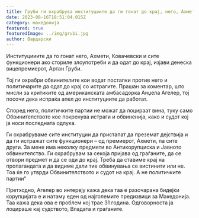 ```yaml
---
title: Груби ги охрабрува институциите да ги гонат до крај, него, Ахмети, Ковачевски
date: 2023-08-16T18:51:04.015Z
category: македонија
featured: true
featuredImage: ../img/grubi.jpg
author: Вардарски
---
```

<!--StartFragment-->

Институцииите да го гонат него, Ахмети, Ковачевски и сите функционери ако сториле злоупотреби и да одат до крај, изјави денеска вицепремиерот, Артан Груби.

Тој ги охрабри обвинителите кои водат постапки против него и политичарите да одат до крај со истрагите. Прашан за коментар, што мисли за критиките од американската амбасадорка Анџела Агелер, тој посочи дека испраќа апел до институциите да работат.

Според него, политичките партии не можат да лоцираат вина, туку само Обвинителството кое покренува истраги и обвиненија, како и судот кој ја носи последната одлука.

Ги охрабруваме сите институции да пристапат да преземат дејствија и да ги истражат сите функционери – од премиерот, Ахмети, па сите други. За мене има неколку предмети во Антикорупциска и Јавното обвинителство. Ги охрабрувам за секоја пријава од граѓаните, да се отвори предмет и да се оди до крај. Треба да ставиме крај на пропагандата и да видиме дали тие обвинувања се вистинити или не. Тоа ќе го утврди Обвинителството и судот на крај. А не политичките партии“

Претходно, Агелер во интервју кажа дека таа е разочарана бидејќи корупцијата е и натаму еден од најголемите предизвици за Македонија. Таа кажа дека ова е проблем кој трае 31 година. Одговорноста ја лоцираше кај судството, Владата и граѓаните.

<!--EndFragment-->